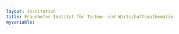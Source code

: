 ```yaml
---
layout: institution
title: Fraunhofer-Institut für Techno- und Wirtschaftsmathematik
myvariable: 
---
```


